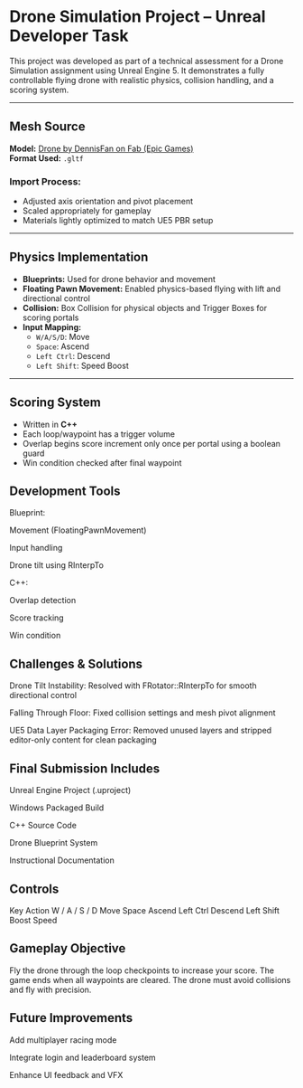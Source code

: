 # Drone Simulation Project – Unreal Developer Task

This project was developed as part of a technical assessment for a Drone Simulation assignment using Unreal Engine 5. It demonstrates a fully controllable flying drone with realistic physics, collision handling, and a scoring system.

---

##  Mesh Source

**Model:** [Drone by DennisFan on Fab (Epic Games)](https://fab.com/listings/16440e92-9585-4809-a66d-35e8df760104)  
**Format Used:** `.gltf`

### Import Process:
- Adjusted axis orientation and pivot placement
- Scaled appropriately for gameplay
- Materials lightly optimized to match UE5 PBR setup

---

##  Physics Implementation

- **Blueprints:** Used for drone behavior and movement
- **Floating Pawn Movement:** Enabled physics-based flying with lift and directional control
- **Collision:** Box Collision for physical objects and Trigger Boxes for scoring portals
- **Input Mapping:**
  - `W/A/S/D`: Move
  - `Space`: Ascend
  - `Left Ctrl`: Descend
  - `Left Shift`: Speed Boost

---

##  Scoring System

- Written in **C++**
- Each loop/waypoint has a trigger volume
- Overlap begins score increment only once per portal using a boolean guard
- Win condition checked after final waypoint

##  Development Tools
Blueprint:

Movement (FloatingPawnMovement)

Input handling

Drone tilt using RInterpTo

C++:

Overlap detection

Score tracking

Win condition

## Challenges & Solutions
Drone Tilt Instability:
Resolved with FRotator::RInterpTo for smooth directional control

Falling Through Floor:
Fixed collision settings and mesh pivot alignment

UE5 Data Layer Packaging Error:
Removed unused layers and stripped editor-only content for clean packaging

## Final Submission Includes
Unreal Engine Project (.uproject)

Windows Packaged Build

C++ Source Code

Drone Blueprint System

Instructional Documentation

## Controls
Key	Action
W / A / S / D	Move
Space	Ascend
Left Ctrl	Descend
Left Shift	Boost Speed

## Gameplay Objective
Fly the drone through the loop checkpoints to increase your score. The game ends when all waypoints are cleared. The drone must avoid collisions and fly with precision.

## Future Improvements
Add multiplayer racing mode

Integrate login and leaderboard system

Enhance UI feedback and VFX